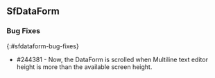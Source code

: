 ## SfDataForm

### Bug Fixes
{:#sfdataform-bug-fixes}

* \#244381  - Now, the DataForm is scrolled when Multiline text editor height is more than the available screen height.
